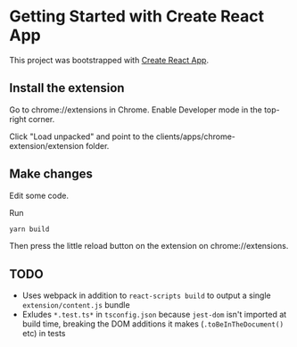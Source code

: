# Getting Started with Create React App

This project was bootstrapped with [Create React App](https://github.com/facebook/create-react-app).

## Install the extension

Go to chrome://extensions in Chrome. Enable Developer mode in the top-right corner.

Click "Load unpacked" and point to the clients/apps/chrome-extension/extension folder.

## Make changes

Edit some code.

Run

```bash
yarn build
```

Then press the little reload button on the extension on chrome://extensions.

## TODO

- Uses webpack in addition to `react-scripts build` to output a single `extension/content.js` bundle
- Exludes `*.test.ts*` in `tsconfig.json` because `jest-dom` isn't imported at build time, breaking the DOM additions it makes (`.toBeInTheDocument()` etc) in tests
